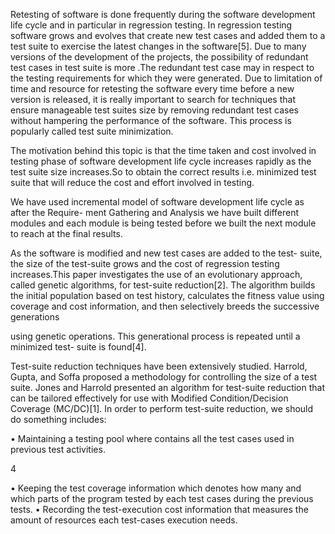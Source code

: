 Retesting of software is done frequently during the software development life cycle and
in particular in regression testing. In regression testing software grows and evolves that
create new test cases and added them to a test suite to exercise the latest changes in
the software[5]. Due to many versions of the development of the projects, the possibility
of redundant test cases in test suite is more .The redundant test case may in respect to
the testing requirements for which they were generated. Due to limitation of time and
resource for retesting the software every time before a new version is released, it is really
important to search for techniques that ensure manageable test suites size by removing
redundant test cases without hampering the performance of the software. This process is
popularly called test suite minimization.

The motivation behind this topic is that the time taken and cost involved in testing phase
of software development life cycle increases rapidly as the test suite size increases.So to
obtain the correct results i.e. minimized test suite that will reduce the cost and effort
involved in testing.

We have used incremental model of software development life cycle as after the Require-
ment Gathering and Analysis we have built different modules and each module is being tested before we built the next module to reach at the final results.

As the software is modified and new test cases are added to the test- suite, the size of the
test-suite grows and the cost of regression testing increases.This paper investigates the use
of an evolutionary approach, called genetic algorithms, for test-suite reduction[2]. The
algorithm builds the initial population based on test history, calculates the fitness value
using coverage and cost information, and then selectively breeds the successive generations

using genetic operations. This generational process is repeated until a minimized test-
suite is found[4].

Test-suite reduction techniques have been extensively studied. Harrold, Gupta, and
Soffa proposed a methodology for controlling the size of a test suite. Jones and Harrold
presented an algorithm for test-suite reduction that can be tailored effectively for use with
Modified Condition/Decision Coverage (MC/DC)[1].
In order to perform test-suite reduction, we should do something includes:

• Maintaining a testing pool where contains all the test cases used in previous test
activities.

4

• Keeping the test coverage information which denotes how many and which parts of
the program tested by each test cases during the previous tests.
• Recording the test-execution cost information that measures the amount of resources
each test-cases execution needs.
